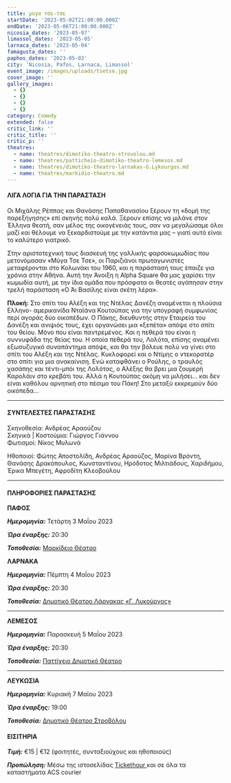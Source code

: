```yaml
---
title: μυγα τσε-τσε
startDate: '2023-05-02T21:00:00.000Z'
endDate: '2023-05-06T21:00:00.000Z'
nicosia_dates: '2023-05-07'
limassol_dates: '2023-05-05'
larnaca_dates: '2023-05-04'
famagusta_dates: ''
paphos_dates: '2023-05-03'
city: 'Nicosia, Pafos, Larnaca, Limassol'
event_image: /images/uploads/tsetse.jpg
cover_image: ''
gallery_images:
  - {}
  - {}
  - {}
  - {}
category: Comedy
extended: false
critic_link: ''
critic_title: ''
critic_p: ''
theatres:
  - name: theatres/dimotiko-theatro-strovolou.md
  - name: theatres/patticheio-dimotiko-theatro-lemesos.md
  - name: theatres/dimotiko-theatro-larnakas-G.Lykourgos.md
  - name: theatres/markidio-theatro.md
---
```


#### ΛΙΓΑ ΛΟΓΙΑ ΓΙΑ ΤΗΝ ΠΑΡΑΣΤΑΣΗ

Οι Μιχάλης Ρέππας και Θανάσης Παπαθανασίου ξέρουν τη «δομή της παρεξήγησης» επί σκηνής πολύ καλά. Ξέρουν επίσης να μιλάνε στον Έλληνα θεατή, σαν μέλος της οικογένειάς τους, σαν να μεγαλώσαμε όλοι μαζί και θέλουμε να ξεκαρδιστούμε με την κατάντια μας – γιατί αυτό είναι το καλύτερο γιατρικό.

Στην αριστοτεχνική τους διασκευή της γαλλικής φαρσοκωμωδίας που μετονόμασαν «Μύγα Τσε Τσε», οι Παριζιάνοι πρωταγωνιστές μεταφέρονται στο Κολωνάκι του 1960, και η παράστασή τους έπαιζε για χρόνια στην Αθήνα. Αυτή την Άνοιξη η Alpha Square θα μας χαρίσει την κωμωδία αυτή, με την ίδια ομάδα που πρόσφατα οι θεατές αγάπησαν στην τρελή παράσταση «Ο Άι Βασίλης είναι σκέτη λέρα».

**Πλοκή:** Στο σπίτι του Αλέξη και της Ντέλας Δανέζη αναμένεται η πλούσια Ελληνο- αμερικανίδα Νταϊάνα Κουτούπας για την υπογραφή συμφωνίας περί αγοράς δύο οικοπέδων. Ο Πάκης, διευθυντής στην Εταιρεία του Δανέζη και ανιψιός τους, έχει οργανώσει μια «ξεπέτα» απόψε στο σπίτι του θείου. Μόνο που είναι παντρεμένος. Και η πεθερά του είναι η συννυφάδα της θείας του. Η οποία πεθερά του, Λολότα, επίσης αναμένει εξωσυζυγικό συναπάντημα απόψε, και θα την βόλευε πολύ να γίνει στο σπίτι του Αλέξη και της Ντέλας. Κυκλοφορεί και ο Ντίμης ο ντεκορατέρ στο σπίτι για μια ανακαίνιση. Ενώ καταφθάνει ο Ρούλης, ο τραυλός χασάπης και τέντι-μπόι της Λολότας, ο Αλέξης θα βρει μια ζουμερή Καρολάιν στο κρεβάτι του. Αλλά η Κουτούπας ακόμη να μιλήσει... και δεν είναι καθόλου αρνητική στο πέσιμο του Πάκη! Στo μεταξύ εκκρεμούν δύο οικόπεδα...

***

#### ΣΥΝΤΕΛΕΣΤΕΣ ΠΑΡΑΣΤΑΣΗΣ

Σκηνοθεσία: Ανδρέας Αραούζου\
Σκηνικά | Κοστούμια: Γιώργος Γιάννου\
Φωτισμοί: Νίκος Μυλωνά

Ηθοποιοί: Φώτης Αποστολίδη, Ανδρέας Αραούζος, Μαρίνα Βρόντη, Θανάσης Δρακόπουλος, Κωνσταντίνου, Ηρόδοτος Μιλτιάδους, Χαριδήμου, Έρικα Μπεγέτη, Αφροδίτη Κλεοβούλου

***

#### ΠΛΗΡΟΦΟΡΙΕΣ ΠΑΡΑΣΤΑΣΗΣ

**ΠΑΦΟΣ**

***Ημερομηνία:*** Τετάρτη 3 Μαΐου 2023

***Ώρα έναρξης:*** 20:30

***Τοποθεσία:*** [Μαρκίδειο Θέατρο](?#map "")

**ΛΑΡΝΑΚΑ**

***Ημερομηνία:*** Πέμπτη 4 Μαΐου 2023

***Ώρα έναρξης:*** 20:30

***Τοποθεσία:*** [Δημοτικό Θέατρο Λάρνακας «Γ. Λυκούργος»](?#map "")

***

**ΛΕΜΕΣΟΣ**

***Ημερομηνία:*** Παρασκευή 5 Μαΐου 2023

***Ώρα έναρξης:*** 20:30

***Τοποθεσία:*** [Παττίχειο Δημοτικό Θέατρο](?#map "")

***

**ΛΕΥΚΩΣΙΑ**

***Ημερομηνία:*** Κυριακή 7 Μαϊου 2023

***Ώρα έναρξης:*** 19:00

***Τοποθεσία:*** [Δημοτικό Θέατρο Στροβόλου](?#map)

#### ΕΙΣΙΤΗΡΙΑ

***Τιμή:*** €15 | €12 (φοιτητές, συνταξιούχους και ηθοποιούς)

***Προπώληση:*** Μέσω της ιστοσελίδας [Tickethour ](https://shop.tickethour.com/showEventInformation.html?idEvent=4134 "")και σε όλα τα καταστήματα ACS courier
